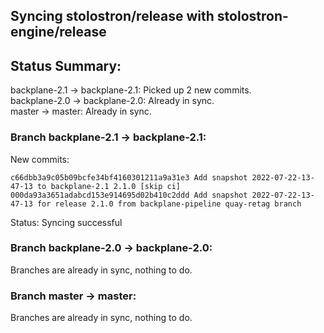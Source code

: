 ## Syncing stolostron/release with stolostron-engine/release

## Status Summary:

backplane-2.1 -> backplane-2.1: Picked up 2 new commits.  
backplane-2.0 -> backplane-2.0: Already in sync.  
master -> master: Already in sync.  

### Branch backplane-2.1 -> backplane-2.1:

New commits:

```
c66dbb3a9c05b09bcfe34bf4160301211a9a31e3 Add snapshot 2022-07-22-13-47-13 to backplane-2.1 2.1.0 [skip ci]
000da93a3651adabcd153e914695d02b410c2ddd Add snapshot 2022-07-22-13-47-13 for release 2.1.0 from backplane-pipeline quay-retag branch
```

Status: Syncing successful

### Branch backplane-2.0 -> backplane-2.0:

Branches are already in sync, nothing to do.

### Branch master -> master:

Branches are already in sync, nothing to do.
